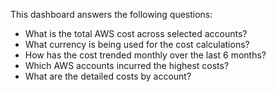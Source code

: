 This dashboard answers the following questions:

- What is the total AWS cost across selected accounts?
- What currency is being used for the cost calculations?
- How has the cost trended monthly over the last 6 months?
- Which AWS accounts incurred the highest costs?
- What are the detailed costs by account?

